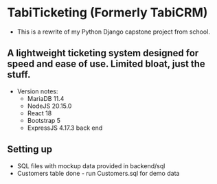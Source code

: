# TabiTicketing (Formerly TabiCRM)
- This is a rewrite of my Python Django capstone project from school.

## A lightweight ticketing system designed for speed and ease of use. Limited bloat, just the stuff.

- Version notes:
    - MariaDB 11.4
    - NodeJS 20.15.0
    - React 18
    - Bootstrap 5
    - ExpressJS 4.17.3 back end


## Setting up
- SQL files with mockup data provided in backend/sql
- Customers table done - run Customers.sql for demo data

